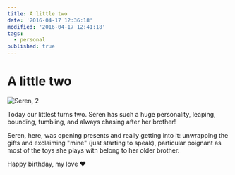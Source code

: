 ```yaml
---
title: A little two
date: '2016-04-17 12:36:18'
modified: '2016-04-17 12:41:18'
tags:
  - personal
published: true
---
```

# A little two

<!--more-->

![Seren, 2](https://remysharp.com/images/seren-two.jpg)

Today our littlest turns two. Seren has such a huge personality, leaping, bounding, tumbling, and always chasing after her brother!

Seren, here, was opening presents and really getting into it: unwrapping the gifts and exclaiming "mine" (just starting to speak), particular poignant as most of the toys she plays with belong to her older brother.

Happy birthday, my love ❤
